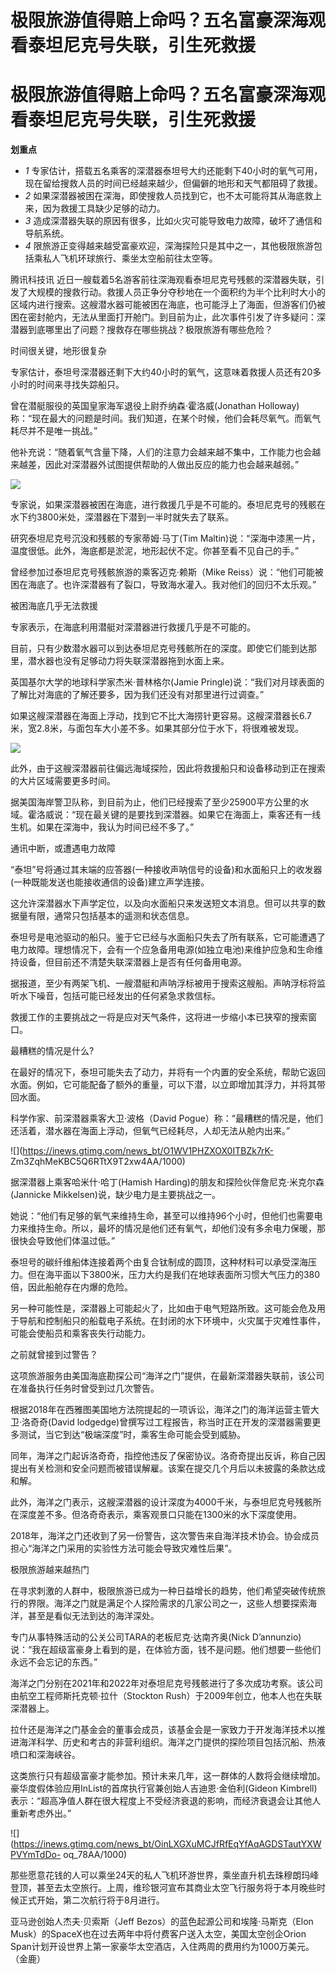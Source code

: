 # 极限旅游值得赔上命吗？五名富豪深海观看泰坦尼克号失联，引生死救援

# 极限旅游值得赔上命吗？五名富豪深海观看泰坦尼克号失联，引生死救援

**划重点**

  * _1_ 专家估计，搭载五名乘客的深潜器泰坦号大约还能剩下40小时的氧气可用，现在留给搜救人员的时间已经越来越少，但偏僻的地形和天气都阻碍了救援。
  * _2_ 如果深潜器被困在深海，即使搜救人员找到它，也不太可能将其从海底救上来，因为救援工具缺少足够的动力。
  * _3_ 造成深潜器失联的原因有很多，比如火灾可能导致电力故障，破坏了通信和导航系统。
  * _4_ 限旅游正变得越来越受富豪欢迎，深海探险只是其中之一，其他极限旅游包括乘私人飞机环球旅行、乘坐太空船前往太空等。

腾讯科技讯
近日一艘载着5名游客前往深海观看泰坦尼克号残骸的深潜器失联，引发了大规模的搜救行动。救援人员正争分夺秒地在一个面积约为半个比利时大小的区域内进行搜索。这艘潜水器可能被困在海底，也可能浮上了海面，但游客们仍被困在密封舱内，无法从里面打开舱门。到目前为止，此次事件引发了许多疑问：深潜器到底哪里出了问题？搜救存在哪些挑战？极限旅游有哪些危险？

时间很关键，地形很复杂

专家估计，泰坦号深潜器还剩下大约40小时的氧气，这意味着救援人员还有20多小时的时间来寻找失踪船只。

曾在潜艇服役的英国皇家海军退役上尉乔纳森·霍洛威(Jonathan
Holloway)称：“现在最大的问题是时间。我们知道，在某个时候，他们会耗尽氧气。而氧气耗尽并不是唯一挑战。”

他补充说：“随着氧气含量下降，人们的注意力会越来越不集中，工作能力也会越来越差，因此对深潜器外试图提供帮助的人做出反应的能力也会越来越弱。”

![](https://inews.gtimg.com/news_bt/ODekaIHtHOPpijbwIVSI4uBQeCtB5pYcJe_rCiLeTRfzcAA/1000)

专家说，如果深潜器被困在海底，进行救援几乎是不可能的。泰坦尼克号的残骸在水下约3800米处，深潜器在下潜到一半时就失去了联系。

研究泰坦尼克号沉没和残骸的专家蒂姆·马丁(Tim Maltin)说：“深海中漆黑一片，温度很低。此外，海底都是淤泥，地形起伏不定。你甚至看不见自己的手。”

曾经参加过泰坦尼克号残骸旅游的乘客迈克·赖斯（Mike Reiss）说：“他们可能被困在海底了。也许深潜器有了裂口，导致海水灌入。我对他们的回归不太乐观。”

被困海底几乎无法救援

专家表示，在海底利用潜艇对深潜器进行救援几乎是不可能的。

目前，只有少数潜水器可以到达泰坦尼克号残骸所在的深度。即使它们能到达那里，潜水器也没有足够动力将失联深潜器拖到水面上来。

英国基尔大学的地球科学家杰米·普林格尔(Jamie Pringle)说：“我们对月球表面的了解比对海底的了解还要多，因为我们还没有对那里进行过调查。”

如果这艘深潜器在海面上浮动，找到它不比大海捞针更容易。这艘深潜器长6.7米，宽2.8米，与面包车大小差不多。如果其部分位于水下，将很难被发现。

![](https://inews.gtimg.com/news_bt/ONh1YMO9TfOBrrqPuQcgcTgkyHG72fELErpHUtYC_VD5IAA/1000)

此外，由于这艘深潜器前往偏远海域探险，因此将救援船只和设备移动到正在搜索的大片区域需要更多时间。

据美国海岸警卫队称，到目前为止，他们已经搜索了至少25900平方公里的水域。霍洛威说：“现在最关键的是要找到深潜器。如果它在海面上，乘客还有一线生机。如果在深海中，我认为时间已经不多了。”

通讯中断，或遭遇电力故障

“泰坦”号将通过其末端的应答器(一种接收声呐信号的设备)和水面船只上的收发器(一种既能发送也能接收通信的设备)建立声学连接。

这允许深潜器水下声学定位，以及向水面船只来发送短文本消息。但可以共享的数据量有限，通常只包括基本的遥测和状态信息。

泰坦号是电池驱动的船只。鉴于它已经与水面船只失去了所有联系，它可能遭遇了电力故障。理想情况下，会有一个应急备用电源(如独立电池)来维护应急和生命维持设备，但目前还不清楚失联深潜器上是否有任何备用电源。

据报道，至少有两架飞机、一艘潜艇和声呐浮标被用于搜索这艘船。声呐浮标将监听水下噪音，包括可能已经发出的任何紧急求救信标。

救援工作的主要挑战之一将是应对天气条件，这将进一步缩小本已狭窄的搜索窗口。

最糟糕的情况是什么?

在最好的情况下，泰坦可能失去了动力，并将有一个内置的安全系统，帮助它返回水面。例如，它可能配备了额外的重量，可以下潜，以立即增加其浮力，并将其带回水面。

科学作家、前深潜器乘客大卫·波格（David Pogue）称：“最糟糕的情况是，他们还活着，潜水器在海面上浮动，但氧气已经耗尽，人却无法从舱内出来。”

![](https://inews.gtimg.com/news_bt/O1WV1PHZXOX0ITBZk7rK-
Zm3ZqhMeKBC5Q6RTtX9T2xw4AA/1000)

据深潜器上乘客哈米什·哈丁(Hamish Harding)的朋友和探险伙伴詹尼克·米克尔森(Jannicke
Mikkelsen)说，缺少电力是主要挑战之一。

她说：“他们有足够的氧气来维持生命，甚至可以维持96个小时，但他们也需要电力来维持生命。所以，最坏的情况是他们还有氧气，却他们没有多余电力保暖，那很快会导致他们体温过低。”

泰坦号的碳纤维船体连接着两个由复合钛制成的圆顶，这种材料可以承受深海压力。但在海平面以下3800米，压力大约是我们在地球表面所习惯大气压力的380倍，因此船舱存在内爆的危险。

另一种可能性是，深潜器上可能起火了，比如由于电气短路所致。这可能会危及用于导航和控制船只的船载电子系统。在封闭的水下环境中，火灾属于灾难性事件，可能会使船员和乘客丧失行动能力。

之前就曾接到过警告？

这项旅游服务由美国海底勘探公司“海洋之门”提供，在最新深潜器失联前，该公司在准备执行任务时曾受到过几次警告。

根据2018年在西雅图美国地方法院提起的一项诉讼，海洋之门的海洋运营主管大卫·洛奇奇(David
lodgedge)曾撰写过工程报告，称当时正在开发的深潜器需要更多测试，当它到达“极端深度”时，乘客生命可能会受到威胁。

同年，海洋之门起诉洛奇奇，指控他违反了保密协议。洛奇奇提出反诉，称自己因提出有关检测和安全问题而被错误解雇。该案在提交几个月后以未披露的条款达成和解。

此外，海洋之门表示，这艘深潜器的设计深度为4000千米，与泰坦尼克号残骸所在深度差不多。但洛奇奇表示，乘客观景口只能在1300米的水下深度使用。

2018年，海洋之门还收到了另一份警告，这次警告来自海洋技术协会。协会成员担心“海洋之门采用的实验性方法可能会导致灾难性后果”。

极限旅游越来越热门

在寻求刺激的人群中，极限旅游已成为一种日益增长的趋势，他们希望突破传统旅行的界限。海洋之门就是满足个人探险需求的几家公司之一，这些人想要探索海洋，甚至是看似无法到达的海洋深处。

专门从事特殊活动的公关公司TARA的老板尼克·达南齐奥(Nick
D’annunzio)说：“我在超级富豪身上看到的是，在体验方面，钱不是问题。他们想要一些他们永远不会忘记的东西。”

海洋之门分别在2021年和2022年对泰坦尼克号残骸进行了多次成功考察。该公司由航空工程师斯托克顿·拉什（Stockton
Rush）于2009年创立，他本人也在失联深潜器上。

拉什还是海洋之门基金会的董事会成员，该基金会是一家致力于开发海洋技术以推进海洋科学、历史和考古的非营利组织。海洋之门提供的探险项目包括沉船、热液喷口和深海峡谷。

这类旅行只有超级富豪才能参加。预计未来几年，这一群体的人数将会继续增加。豪华度假体验应用InList的首席执行官兼创始人吉迪恩·金伯利(Gideon
Kimbrell)表示：“超高净值人群在很大程度上不受经济衰退的影响，而经济衰退会让其他人重新考虑外出。”

![](https://inews.gtimg.com/news_bt/OinLXGXuMCJfRfEqYfAqAGDSTautYXWPVYmTdDo-
oq_78AA/1000)

那些愿意花钱的人可以乘坐24天的私人飞机环游世界，乘坐直升机去珠穆朗玛峰登顶，甚至去太空旅行。上周，维珍银河宣布其商业太空飞行服务将于本月晚些时候正式开始，第二次航行将于8月进行。

亚马逊创始人杰夫·贝索斯（Jeff Bezos）的蓝色起源公司和埃隆·马斯克（Elon
Musk）的SpaceX也在过去两年中将付费客户送入太空，美国太空创企Orion
Span计划开设世界上第一家豪华太空酒店，入住两周的费用约为1000万美元。（金鹿）

